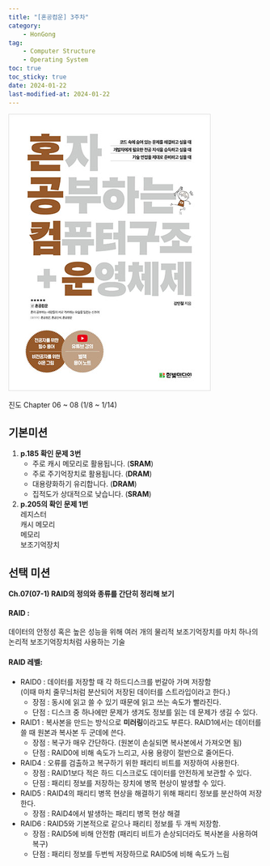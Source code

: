 ```yaml
---
title: "[혼공컴운] 3주차"
category:
    - HonGong
tag:
    - Computer Structure
    - Operating System
toc: true
toc_sticky: true
date: 2024-01-22
last-modified-at: 2024-01-22
---
```

![image](https://github.com/Sho1007/sho1007.github.io/blob/main/assets/images/B9177037040_l.jpg?raw=true)


진도 Chapter 06 ~ 08 (1/8 ~ 1/14)

## 기본미션   
1. <b>p.185 확인 문제 3번</b>   
    * 주로 캐시 메모리로 활용됩니다. (<b>SRAM</b>)
    * 주로 주기억장치로 활용됩니다. (<b>DRAM</b>)
    * 대용량화하기 유리합니다. (<b>DRAM</b>)
    * 집적도가 상대적으로 낮습니다. (<b>SRAM</b>)
2. <b>p.205의 확인 문제 1번</b>   
레지스터   
캐시 메모리   
메모리   
보조기억장치   


## 선택 미션
<b>Ch.07(07-1) RAID의 정의와 종류를 간단히 정리해 보기</b>   
#### RAID :   
데이터의 안정성 혹은 높은 성능을 위해 여러 개의 물리적 보조기억장치를 마치 하나의 논리적 보조기억장치처럼 사용하는 기술
#### RAID 레벨:
* RAID0 : 데이터를 저장할 때 각 하드디스크를 번갈아 가며 저장함   
(이때 마치 줄무늬처럼 분산되어 저장된 데이터를 스트라입이라고 한다.)
    * 장점 : 동시에 읽고 쓸 수 있기 때문에 읽고 쓰는 속도가 빨라진다.
    * 단점 : 디스크 중 하나에만 문제가 생겨도 정보를 읽는 데 문제가 생길 수 있다.
* RAID1 : 복사본을 만드는 방식으로 <b>미러링</b>이라고도 부른다. RAID1에서는 데이터를 쓸 때 원본과 복사본 두 군데에 쓴다.
    * 장점 : 복구가 매우 간단하다. (원본이 손실되면 복사본에서 가져오면 됨)
    * 단점 : RAID0에 비해 속도가 느리고, 사용 용량이 절반으로 줄어든다.
* RAID4 : 오류를 검출하고 복구하기 위한 패리티 비트를 저장하여 사용한다.
    * 장점 : RAID1보다 적은 하드 디스크로도 데이터를 안전하게 보관할 수 있다.
    * 단점 : 패리티 정보를 저장하는 장치에 병목 현상이 발생할 수 있다.
* RAID5 : RAID4의 패리티 병목 현상을 해결하기 위해 패리티 정보를 분산하여 저장한다.
    * 장점 : RAID4에서 발생하는 패리티 병목 현상 해결  
* RAID6 : RAID5와 기본적으로 같으나 패리티 정보를 두 개씩 저장함.
    * 장점 : RAID5에 비해 안전함 (패리티 비트가 손상되더라도 복사본을 사용하여 복구)
    * 단점 : 패리티 정보를 두번씩 저장하므로 RAID5에 비해 속도가 느림